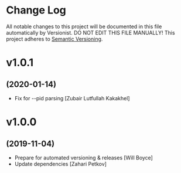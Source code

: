 # Change Log

All notable changes to this project will be documented in this file
automatically by Versionist. DO NOT EDIT THIS FILE MANUALLY!
This project adheres to [Semantic Versioning](http://semver.org/).

# v1.0.1
## (2020-01-14)

* Fix for --pid parsing [Zubair Lutfullah Kakakhel]

# v1.0.0
## (2019-11-04)

* Prepare for automated versioning & releases [Will Boyce]
* Update dependencies [Zahari Petkov]
